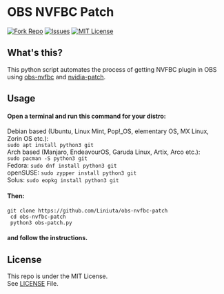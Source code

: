 # OBS NVFBC Patch
[![Fork Repo](https://img.shields.io/github/forks/Liniuta/obs-nvfbc-patch?style=social&maxAge=3600)](https://github.com/Liniuta/obs-nvfbc-patch/fork)  [![Issues](https://img.shields.io/github/issues/Liniuta/obs-nvfbc-patch?maxAge=3600, "Issues")](https://github.com/Liniuta/obs-nvfbc-patch/issues) [![MIT License](https://img.shields.io/github/license/Liniuta/obs-nvfbc-patch?maxAge=3600, "License")](https://github.com/Liniuta/obs-nvfbc-patch/blob/master/LICENSE) 

## What's this?
This python script automates the process of getting NVFBC plugin in OBS using [obs-nvfbc](https://gitlab.com/fzwoch/obs-nvfbc) and [nvidia-patch](https://github.com/keylase/nvidia-patch).
## Usage
#### Open a terminal and run this command for your distro: 
Debian based (Ubuntu, Linux Mint, Pop!_OS, elementary OS, MX Linux, Zorin OS etc.): \
``sudo apt install python3 git`` \
Arch based (Manjaro, EndeavourOS, Garuda Linux, Artix, Arco etc.): \
`sudo pacman -S python3 git` \
Fedora: `sudo dnf install python3 git` \
openSUSE: `sudo zypper install python3 git` \
Solus: `sudo eopkg install python3 git`
#### Then:
`git clone https://github.com/Liniuta/obs-nvfbc-patch` \
` cd obs-nvfbc-patch` \
` python3 obs-patch.py`
#### and follow the instructions. 

## License

This repo is under the MIT License.<br>
See [LICENSE](https://github.com/a01sa01to/obs-nvfbc-patch/blob/master/LICENSE) File.


